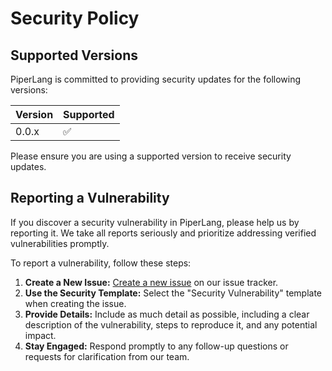 # Security Policy

## Supported Versions

PiperLang is committed to providing security updates for the following versions:

| Version | Supported          |
| ------- | ------------------ |
| 0.0.x   | :white_check_mark: |

Please ensure you are using a supported version to receive security updates.

## Reporting a Vulnerability

If you discover a security vulnerability in PiperLang, please help us by reporting it. We take all reports seriously and prioritize addressing verified vulnerabilities promptly.

To report a vulnerability, follow these steps:

1. **Create a New Issue:** [Create a new issue](https://github.com/JacobJoergensen/PiperLang/issues/) on our issue tracker.
2. **Use the Security Template:** Select the "Security Vulnerability" template when creating the issue.
3. **Provide Details:** Include as much detail as possible, including a clear description of the vulnerability, steps to reproduce it, and any potential impact.
4. **Stay Engaged:** Respond promptly to any follow-up questions or requests for clarification from our team.

